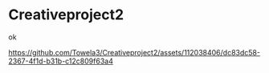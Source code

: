 # Creativeproject2
ok


https://github.com/Towela3/Creativeproject2/assets/112038406/dc83dc58-2367-4f1d-b31b-c12c809f63a4

